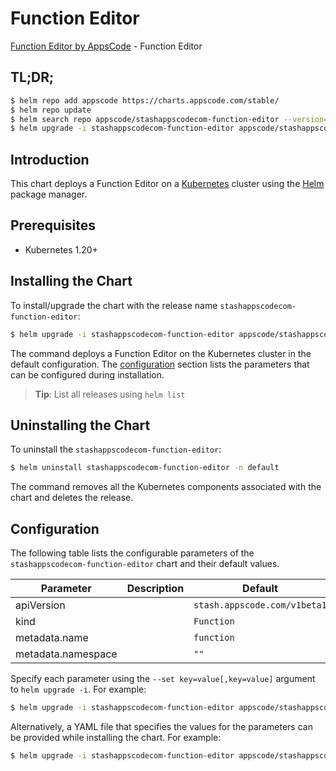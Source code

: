 # Function Editor

[Function Editor by AppsCode](https://appscode.com) - Function Editor

## TL;DR;

```bash
$ helm repo add appscode https://charts.appscode.com/stable/
$ helm repo update
$ helm search repo appscode/stashappscodecom-function-editor --version=v0.24.0
$ helm upgrade -i stashappscodecom-function-editor appscode/stashappscodecom-function-editor -n default --create-namespace --version=v0.24.0
```

## Introduction

This chart deploys a Function Editor on a [Kubernetes](http://kubernetes.io) cluster using the [Helm](https://helm.sh) package manager.

## Prerequisites

- Kubernetes 1.20+

## Installing the Chart

To install/upgrade the chart with the release name `stashappscodecom-function-editor`:

```bash
$ helm upgrade -i stashappscodecom-function-editor appscode/stashappscodecom-function-editor -n default --create-namespace --version=v0.24.0
```

The command deploys a Function Editor on the Kubernetes cluster in the default configuration. The [configuration](#configuration) section lists the parameters that can be configured during installation.

> **Tip**: List all releases using `helm list`

## Uninstalling the Chart

To uninstall the `stashappscodecom-function-editor`:

```bash
$ helm uninstall stashappscodecom-function-editor -n default
```

The command removes all the Kubernetes components associated with the chart and deletes the release.

## Configuration

The following table lists the configurable parameters of the `stashappscodecom-function-editor` chart and their default values.

|     Parameter      | Description |                 Default                 |
|--------------------|-------------|-----------------------------------------|
| apiVersion         |             | <code>stash.appscode.com/v1beta1</code> |
| kind               |             | <code>Function</code>                   |
| metadata.name      |             | <code>function</code>                   |
| metadata.namespace |             | <code>""</code>                         |


Specify each parameter using the `--set key=value[,key=value]` argument to `helm upgrade -i`. For example:

```bash
$ helm upgrade -i stashappscodecom-function-editor appscode/stashappscodecom-function-editor -n default --create-namespace --version=v0.24.0 --set apiVersion=stash.appscode.com/v1beta1
```

Alternatively, a YAML file that specifies the values for the parameters can be provided while
installing the chart. For example:

```bash
$ helm upgrade -i stashappscodecom-function-editor appscode/stashappscodecom-function-editor -n default --create-namespace --version=v0.24.0 --values values.yaml
```
